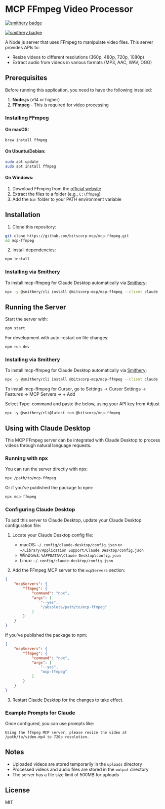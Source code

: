 # MCP FFmpeg Video Processor
[![smithery badge](https://smithery.ai/badge/@bitscorp-mcp/mcp-ffmpeg)](https://smithery.ai/server/@bitscorp-mcp/mcp-ffmpeg)

[![smithery badge](https://smithery.ai/badge/@bitscorp-mcp/mcp-ffmpeg)](https://smithery.ai/server/@bitscorp-mcp/mcp-ffmpeg)

A Node.js server that uses FFmpeg to manipulate video files. This server provides APIs to:

- Resize videos to different resolutions (360p, 480p, 720p, 1080p)
- Extract audio from videos in various formats (MP3, AAC, WAV, OGG)

## Prerequisites

Before running this application, you need to have the following installed:

1. **Node.js** (v14 or higher)
2. **FFmpeg** - This is required for video processing

### Installing FFmpeg

#### On macOS:
```bash
brew install ffmpeg
```

#### On Ubuntu/Debian:
```bash
sudo apt update
sudo apt install ffmpeg
```

#### On Windows:
1. Download FFmpeg from the [official website](https://ffmpeg.org/download.html)
2. Extract the files to a folder (e.g., `C:\ffmpeg`)
3. Add the `bin` folder to your PATH environment variable

## Installation

1. Clone this repository:
```bash
git clone https://github.com/bitscorp-mcp/mcp-ffmpeg.git
cd mcp-ffmpeg
```

2. Install dependencies:
```bash
npm install
```

### Installing via Smithery

To install mcp-ffmpeg for Claude Desktop automatically via [Smithery](https://smithery.ai/server/@bitscorp-mcp/mcp-ffmpeg):

```bash
npx -y @smithery/cli install @bitscorp-mcp/mcp-ffmpeg --client claude
```

## Running the Server

Start the server with:

```bash
npm start
```

For development with auto-restart on file changes:

```bash
npm run dev
```

### Installing via Smithery

To install mcp-ffmpeg for Claude Desktop automatically via [Smithery](https://smithery.ai/server/bitscorp-mcp/mcp-ffmpeg):

```bash
npx -y @smithery/cli install @bitscorp-mcp/mcp-ffmpeg --client claude
```

To install mcp-ffmpeg for Cursor, go to Settings -> Cursor Settings -> Features -> MCP Servers -> + Add

Select Type: command and paste the below, using your API key from Adjust
```
npx -y @smithery/cli@latest run @bitscorp/mcp-ffmpeg
```

## Using with Claude Desktop

This MCP FFmpeg server can be integrated with Claude Desktop to process videos through natural language requests.

### Running with npx

You can run the server directly with npx:

```bash
npx /path/to/mcp-ffmpeg
```

Or if you've published the package to npm:

```bash
npx mcp-ffmpeg
```

### Configuring Claude Desktop

To add this server to Claude Desktop, update your Claude Desktop configuration file:

1. Locate your Claude Desktop config file:
   - macOS: `~/.config/claude-desktop/config.json` or `~/Library/Application Support/Claude Desktop/config.json`
   - Windows: `%APPDATA%\Claude Desktop\config.json`
   - Linux: `~/.config/claude-desktop/config.json`

2. Add the FFmpeg MCP server to the `mcpServers` section:

```json
{
    "mcpServers": {
        "ffmpeg": {
            "command": "npx",
            "args": [
                "--yes",
                "/absolute/path/to/mcp-ffmpeg"
            ]
        }
    }
}
```

If you've published the package to npm:

```json
{
    "mcpServers": {
        "ffmpeg": {
            "command": "npx",
            "args": [
                "--yes",
                "mcp-ffmpeg"
            ]
        }
    }
}
```

3. Restart Claude Desktop for the changes to take effect.

### Example Prompts for Claude

Once configured, you can use prompts like:

```
Using the ffmpeg MCP server, please resize the video at /path/to/video.mp4 to 720p resolution.
```

## Notes

- Uploaded videos are stored temporarily in the `uploads` directory
- Processed videos and audio files are stored in the `output` directory
- The server has a file size limit of 500MB for uploads

## License

MIT
